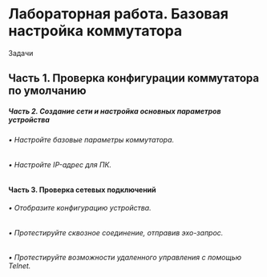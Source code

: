 # Лабораторная работа. Базовая настройка коммутатора 
Задачи
## Часть 1. Проверка конфигурации коммутатора по умолчанию
##### Часть 2. Создание сети и настройка основных параметров устройства
###### •	Настройте базовые параметры коммутатора.
###### •	Настройте IP-адрес для ПК.
#### Часть 3. Проверка сетевых подключений
###### •	Отобразите конфигурацию устройства.
###### •	Протестируйте сквозное соединение, отправив эхо-запрос.
###### •	Протестируйте возможности удаленного управления с помощью Telnet.
